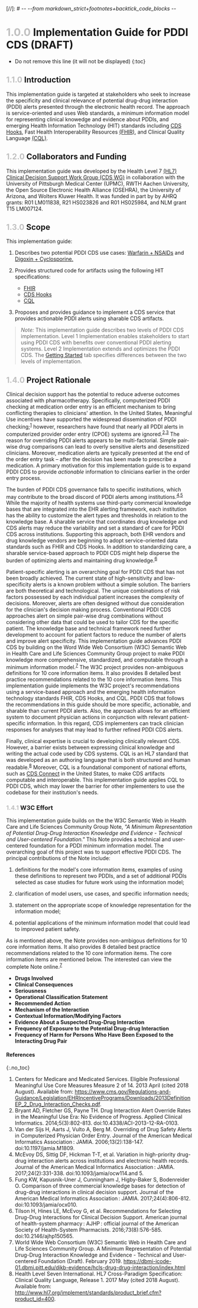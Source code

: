 [//]: # -*- --from markdown_strict+footnotes+backtick_code_blocks -*-


# <span style="color:silver"> 1.0.0 </span> Implementation Guide for PDDI CDS (DRAFT)

<!-- TOC  the css styling for this is \pages\assets\css\project.css under 'markdown-toc'-->

* Do not remove this line (it will not be displayed)
{:toc}

## <span style="color:silver"> 1.1.0 </span> Introduction

This implementation guide is targeted at stakeholders who seek to increase the specificity and clinical relevance of potential drug-drug interaction (PDDI) alerts presented through the electronic health record. The approach is service-oriented and uses Web standards, a minimum information model for representing clinical knowedge and evidence about PDDIs, and emerging Health Information Technology (HIT) standards including [CDS Hooks](http://cds-hooks.org/), Fast Health Interoperability Resources [(FHIR)](http://www.fhir.org/), and Clinical Quality Language [(CQL)](https://ecqi.healthit.gov/cql-clinical-quality-language).

## <span style="color:silver"> 1.2.0 </span> Collaborators and Funding

This implementation guide was developed by the Health Level 7 [(HL7)](http://wiki.hl7.org) [Clinical Decision Support Work Group (CDS WG)](http://wiki.hl7.org/index.php?title=Clinical_Decision_Support_Workgroup) in collaboration with the University of Pittsburgh Medical Center (UPMC), RWTH Aachen University, the Open Source Electronic Health Alliance (OSEHRA), the University of Arizona, and Wolters Kluwer Health. It was funded in part by by AHRQ grants: R01 LM011838, R21 HS023826 and R01 HS025984, and NLM grant T15 LM007124.


## <span style="color:silver"> 1.3.0 </span> Scope

This implementation guide:

1. Describes two potential PDDI CDS use cases: [Warfarin + NSAIDs](documentation.html) and [Digoxin + Cyclosporine.](documentation.html)

2. Provides structured code for artifacts using the following HIT specifications:

	* [FHIR](http://www.fhir.org/)
	* [CDS Hooks](http://cds-hooks.org/)
	* [CQL](https://ecqi.healthit.gov/cql-clinical-quality-language)

3. Proposes and provides guidance to implement a CDS service that provides actionable PDDI alerts using sharable CDS artifacts.

> *Note:* This implementation guide describes two levels of PDDI CDS implementation. Level 1 Implementation enables stakeholders to start using PDDI CDS with benefits over conventional PDDI alerting systems. Level 2 Implementation extends and optimizes the PDDI CDS. The [Getting Started](start.html) tab specifies differences between the two levels of implementation.

## <span style="color:silver"> 1.4.0 </span> Project Rationale

Clinical decision support has the potential to reduce adverse outcomes associated with pharmacotherapy. Specifically, computerized PDDI checking at medication order entry is an efficient mechanism to bring conflicting therapies to clinicians' attention. In the United States, Meaningful Use incentives have supported the widespread dissemination of PDDI checking;<sup>[1](#references)</sup> however, researchers have found that nearly all PDDI alerts in computerized provider order entry (CPOE) systems are ignored.<sup>[2,3](#references)</sup> The reason for overriding PDDI alerts appears to be multi-factorial. Simple pair-wise drug comparisons can lead to overly sensitive alerts and desensitized clinicians. Moreover, medication alerts are typically presented at the end of the order entry task – after the decision has been made to prescribe a medication. A primary motivation for this implementation guide is to expand PDDI CDS to provide *actionable* information to clinicians earlier in the order entry process.

The burden of PDDI CDS governance falls to specific institutions, which may contribute to the broad discord of PDDI alerts among institutions.<sup>[4,5](#references)</sup> While the majority of health systems use third-party commercial knowledge bases that are integrated into the EHR alerting framework, each institution has the ability to customize the alert types and thresholds in relation to the knowledge base. A sharable service that coordinates drug knowledge and CDS alerts may reduce the variability and set a standard of care for PDDI CDS across institutions. Supporting this approach, both EHR vendors and drug knowledge vendors are beginning to adopt service-oriented data standards such as FHIR and CDS Hooks. In addition to standardizing care, a sharable service-based approach to PDDI CDS might help disperse the burden of optimizing alerts and maintaining drug knowledge.<sup>[6](#references)</sup>    

Patient-specific alerting is an overarching goal for PDDI CDS that has not been broadly achieved. The current state of high-sensitivity and low-specificity alerts is a known problem without a simple solution. The barriers are both theoretical and technological. The unique combinations of risk factors possessed by each individual patient increases the complexity of decisions. Moreover, alerts are often designed without due consideration for the clinician's decision making process. Conventional PDDI CDS approaches alert on simple pair-wise drug combinations without considering other data that could be used to tailor CDS for the specific patient. The knowledge base and technical framework need further development to account for patient factors to reduce the number of alerts and improve alert specificity. This implementation guide advances PDDI CDS by building on the Word Wide Web Consortium (W3C) Semantic Web in Health Care and Life Sciences Community Group project to make PDDI knowledge more comprehensive, standardized, and computable through a minimum information model.<sup>[7](#references)</sup> The W3C project provides non-ambiguous definitions for 10 core information items. It also provides 8 detailed best practice recommendations related to the 10 core information items. This implementation guide implements the W3C project's recommendations using a service-based approach and the emerging health information technology standards FHIR, CDS Hooks, and CQL. PDDI CDS that follows the recommendations in this guide should be more specific, actionable, and sharable than current PDDI alerts. Also, the approach allows for an efficient system to document physician actions in conjunction with relevant patient-specific information. In this regard, CDS implementers can track clinician responses for analyses that may lead to further refined PDDI CDS alerts. 

Finally, clinical expertise is crucial to developing clinically relevant CDS. However, a barrier exists between expressing clinical knowledge and writing the actual code used by CDS systems. CQL is an HL7 standard that was developed as an authoring language that is both structured and human readable.<sup>[8](#references)</sup> Moreover, CQL is a foundational component of national efforts, such as [CDS Connect](https://cds.ahrq.gov/cdsconnect) in the United States, to make CDS artifacts computable and interoperable. This implementation guide applies CQL to PDDI CDS, which may lower the barrier for other implementers to use the codebase for their institution's needs.

### <span style="color:silver"> 1.4.1 </span> W3C Effort

This implementation guide builds on the the W3C Semantic Web in Health Care and Life Sciences Community Group Note, *"A Minimum Representation of Potential Drug-Drug Interaction Knowledge and Evidence - Technical and User-centered Foundation."* This Note provides a technical and user-centered foundation for a PDDI minimum information model. The overarching goal of this project was to support effective PDDI CDS. The principal contributions of the Note include:

1. definitions for the model's core information items, examples of using these definitions to represent two PDDIs, and a set of additional PDDIs selected as case studies for future work using the information model;

2. clarification of model users, use cases, and specific information needs;

3. statement on the appropriate scope of knowledge representation for the information model;

4. potential applications of the minimum information model that could lead to improved patient safety.

As is mentioned above, the Note provides non-ambigous definitions for 10 core information items. It also provides 8 detailed best practice recommendations related to the 10 core information items. The core information items are mentioned below. The interested can view the complete Note online.<sup>[7](#references)</sup>

   * **Drugs Involved** 
   * **Clinical Consequences**
   * **Seriousness**
   * **Operational Classification Statement**
   * **Recommended Action**
   * **Mechanism of the Interaction**
   * **Contextual Information/Modifying Factors**
   * **Evidence About a Suspected Drug-Drug Interaction**
   * **Frequency of Exposure to the Potential Drug-drug Interaction**
   * **Frequency of Harm for Persons Who Have Been Exposed to the Interacting Drug Pair**


<a name="references"></a>

#### References
{:.no_toc}
   
1. Centers for Medicare and Medicated Services. Eligible Professional Meaningful Use Core Measures Measure 2 of 14. 2013 April (cited 2018 August). Available from: https://www.cms.gov/Regulations-and-Guidance/Legislation/EHRIncentivePrograms/Downloads/2013DefinitionEP_2_Drug_Interaction_Checks.pdf. 
2. Bryant AD, Fletcher GS, Payne TH. Drug Interaction Alert Override Rates in the Meaningful Use Era: No Evidence of Progress. Applied Clinical Informatics. 2014;5(3):802-813. doi:10.4338/ACI-2013-12-RA-0103.
3. Van der Sijs H, Aarts J, Vulto A, Berg M. Overriding of Drug Safety Alerts in Computerized Physician Order Entry. Journal of the American Medical Informatics Association : JAMIA. 2006;13(2):138-147. doi:10.1197/jamia.M1809.
4. McEvoy DS, Sittig DF, Hickman T-T, et al. Variation in high-priority drug-drug interaction alerts across institutions and electronic health records. Journal of the American Medical Informatics Association : JAMIA. 2017;24(2):331-338. doi:10.1093/jamia/ocw114.and 5.
5. Fung KW, Kapusnik-Uner J, Cunningham J, Higby-Baker S, Bodenreider O. Comparison of three commercial knowledge bases for detection of drug-drug interactions in clinical decision support. Journal of the American Medical Informatics Association : JAMIA. 2017;24(4):806-812. doi:10.1093/jamia/ocx010.
6. Tilson H, Hines LE, McEvoy G, et al. Recommendations for Selecting Drug-Drug Interactions for Clinical Decision Support. American journal of health-system pharmacy : AJHP : official journal of the American Society of Health-System Pharmacists. 2016;73(8):576-585. doi:10.2146/ajhp150565.
7. World Wide Web Consortium (W3C) Semantic Web in Health Care and Life Sciences Community Group. A Minimum Representation of Potential Drug-Drug Interaction Knowledge and Evidence - Technical and User-centered Foundation (Draft). February 2019. https://dbmi-icode-01.dbmi.pitt.edu/dikb-evidence/hcls-drug-drug-interaction/index.html 
8. Health Level Seven International. HL7 Cross-Paradigm Specification: Clinical Quality Language, Release 1. 2017 May (cited 2018 August). Available from: http://www.hl7.org/implement/standards/product_brief.cfm?product_id=400.
    
